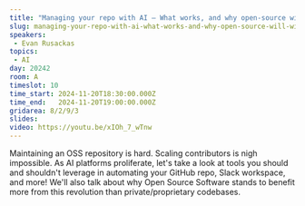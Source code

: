 ```yaml
---
title: "Managing your repo with AI — What works, and why open-source will win"
slug: managing-your-repo-with-ai-what-works-and-why-open-source-will-win
speakers:
 - Evan Rusackas
topics:
 - AI
day: 20242
room: A
timeslot: 10
time_start: 2024-11-20T18:30:00.000Z
time_end:   2024-11-20T19:00:00.000Z
gridarea: 8/2/9/3
slides: 
video: https://youtu.be/xIOh_7_wTnw
---
```


Maintaining an OSS repository is hard. Scaling contributors is nigh impossible. As AI platforms proliferate, let's take a look at tools you should and shouldn't leverage in automating your GitHub repo, Slack workspace, and more! We'll also talk about why Open Source Software stands to benefit more from this revolution than private/proprietary codebases.